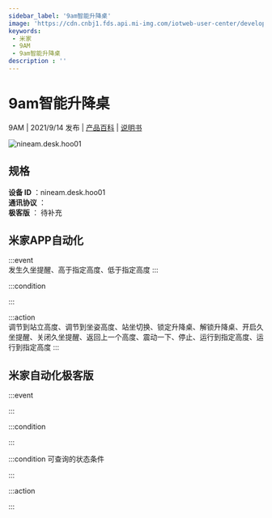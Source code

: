 ```yaml
---
sidebar_label: '9am智能升降桌'
image: 'https://cdn.cnbj1.fds.api.mi-img.com/iotweb-user-center/developer_1679070061217IyhoSgrg.png?GalaxyAccessKeyId=AKVGLQWBOVIRQ3XLEW&Expires=9223372036854775807&Signature=OQT0PNsEB8I3Cdaw8Q/RfO5OyK4='
keywords: 
 - 米家
 - 9AM
 - 9am智能升降桌
description : ''
---
```

# 9am智能升降桌

9AM | 2021/9/14 发布 | [产品百科](https://home.mi.com/webapp/content/baike/product/index.html?model=nineam.desk.hoo01/) | [说明书](https://home.mi.com/views/introduction.html?model=nineam.desk.hoo01&region=cn)

![nineam.desk.hoo01](https://cdn.cnbj1.fds.api.mi-img.com/iotweb-user-center/developer_1679070061217IyhoSgrg.png?GalaxyAccessKeyId=AKVGLQWBOVIRQ3XLEW&Expires=9223372036854775807&Signature=OQT0PNsEB8I3Cdaw8Q/RfO5OyK4=)

## 规格  
> 
**设备 ID** ：nineam.desk.hoo01  
**通讯协议** ：  
**极客版**  ： 待补充 


## 米家APP自动化  

:::event  
发生久坐提醒、高于指定高度、低于指定高度
:::

:::condition  

:::

:::action   
调节到站立高度、调节到坐姿高度、站坐切换、锁定升降桌、解锁升降桌、开启久坐提醒、关闭久坐提醒、返回上一个高度、震动一下、停止、运行到指定高度、运行到指定高度
:::

## 米家自动化极客版  

:::event  

:::

:::condition  

:::

:::condition 可查询的状态条件  

:::

:::action  

:::

        
